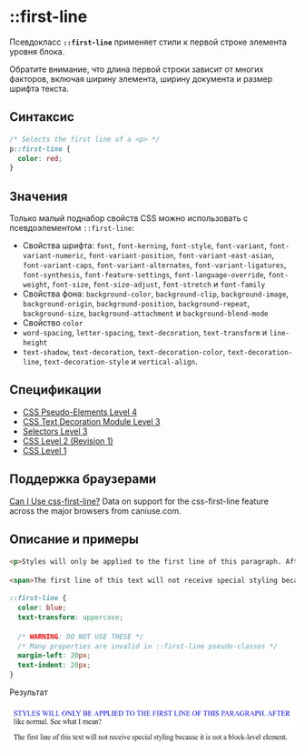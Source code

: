 # ::first-line

Псевдокласс **`::first-line`** применяет стили к первой строке элемента уровня блока.

Обратите внимание, что длина первой строки зависит от многих факторов, включая ширину элемента, ширину документа и размер шрифта текста.

## Синтаксис

```css
/* Selects the first line of a <p> */
p::first-line {
  color: red;
}
```

## Значения

Только малый поднабор свойств CSS можно использовать с псевдоэлементом `::first-line`:

- Свойства шрифта: `font`, `font-kerning`, `font-style`, `font-variant`, `font-variant-numeric`, `font-variant-position`, `font-variant-east-asian`, `font-variant-caps`, `font-variant-alternates`, `font-variant-ligatures`, `font-synthesis`, `font-feature-settings`, `font-language-override`, `font-weight`, `font-size`, `font-size-adjust`, `font-stretch` и `font-family`
- Свойства фона: `background-color`, `background-clip`, `background-image`, `background-origin`, `background-position`, `background-repeat`, `background-size`, `background-attachment` и `background-blend-mode`
- Свойство `color`
- `word-spacing`, `letter-spacing`, `text-decoration`, `text-transform` и `line-height`
- `text-shadow`, `text-decoration`, `text-decoration-color`, `text-decoration-line`, `text-decoration-style` и `vertical-align`.

## Спецификации

- [CSS Pseudo-Elements Level 4](https://drafts.csswg.org/css-pseudo-4/#first-line-pseudo)
- [CSS Text Decoration Module Level 3](https://drafts.csswg.org/css-text-decor-3/#text-shadow)
- [Selectors Level 3](https://drafts.csswg.org/selectors-3/#first-line)
- [CSS Level 2 (Revision 1)](http://www.w3.org/TR/CSS2/selector.html#first-line-pseudo)
- [CSS Level 1](http://www.w3.org/TR/CSS1/#the-first-line-pseudo-element)

## Поддержка браузерами

<p class="ciu_embed" data-feature="css-first-line" data-periods="future_1,current,past_1,past_2">
  <a href="http://caniuse.com/#feat=css-first-line">Can I Use css-first-line?</a> Data on support for the css-first-line feature across the major browsers from caniuse.com.
</p>

## Описание и примеры

```html tab="HTML"
<p>Styles will only be applied to the first line of this paragraph. After that, all text will be styled like normal. See what I mean?</p>

<span>The first line of this text will not receive special styling because it is not a block-level element.</span>
```

```css tab="CSS"
::first-line {
  color: blue;
  text-transform: uppercase;

  /* WARNING: DO NOT USE THESE */
  /* Many properties are invalid in ::first-line pseudo-classes */
  margin-left: 20px;
  text-indent: 20px;
}
```

Результат

![Результат работы псевдоэлемента ::first-line](first-line.png)
